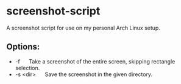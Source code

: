# screenshot-script
A screenshot script for use on my personal Arch Linux setup.

## Options:
- -f  &nbsp;&nbsp;&nbsp;&nbsp; Take a screenshot of the entire screen, skipping rectangle selection.
- -s \<dir\> &nbsp;&nbsp;&nbsp;&nbsp; Save the screenshot in the given directory.
